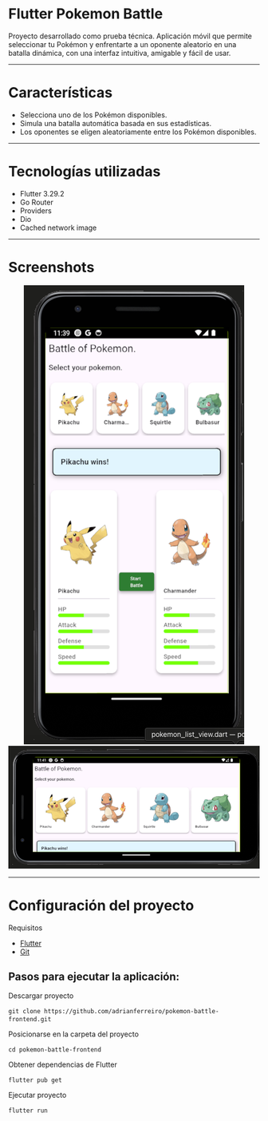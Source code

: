 # Flutter Pokemon Battle

Proyecto desarrollado como prueba técnica. Aplicación móvil que permite seleccionar tu Pokémon y enfrentarte a un oponente aleatorio en una batalla dinámica, con una interfaz intuitiva, amigable y fácil de usar.

---

# Características

- Selecciona uno de los Pokémon disponibles.
- Simula una batalla automática basada en sus estadísticas.
- Los oponentes se eligen aleatoriamente entre los Pokémon disponibles.

---

# Tecnologías utilizadas

- Flutter 3.29.2
- Go Router
- Providers
- Dio
- Cached network image

---

# Screenshots

<div align="center">
  <img src="images/screenshot_001.png" alt="Lista de Pokémon" />
  </br>
  <img src="images/screenshot_002.png" alt="Lista de Pokémon" />
</div>

---

# Configuración del proyecto

Requisitos

- [Flutter](https://docs.flutter.dev/get-started/install)
- [Git](https://git-scm.com/)

## Pasos para ejecutar la aplicación:

Descargar proyecto

```
git clone https://github.com/adrianferreiro/pokemon-battle-frontend.git
```

Posicionarse en la carpeta del proyecto

```
cd pokemon-battle-frontend
```

Obtener dependencias de Flutter

```
flutter pub get
```

Ejecutar proyecto

```
flutter run
```
